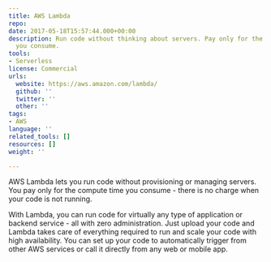 ```yaml
---
title: AWS Lambda
repo: 
date: 2017-05-18T15:57:44.000+00:00
description: Run code without thinking about servers. Pay only for the compute time
  you consume.
tools:
- Serverless
license: Commercial
urls:
  website: https://aws.amazon.com/lambda/
  github: ''
  twitter: ''
  other: ''
tags:
- AWS
language: ''
related_tools: []
resources: []
weight: ''

---
```

AWS Lambda lets you run code without provisioning or managing servers. You pay only for the compute time you consume - there is no charge when your code is not running.

With Lambda, you can run code for virtually any type of application or backend service - all with zero administration. Just upload your code and Lambda takes care of everything required to run and scale your code with high availability. You can set up your code to automatically trigger from other AWS services or call it directly from any web or mobile app.